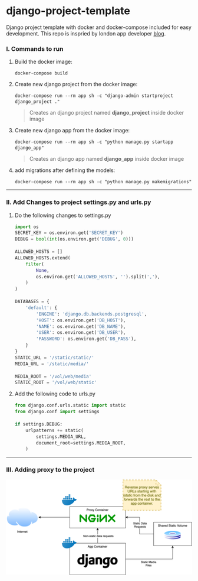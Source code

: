 # django-project-template
Django project template with docker and docker-compose included for easy development.
This repo is inspried by london app developer [blog](https://londonappdeveloper.com/deploying-django-with-docker-compose/ "deploying django with docker compose").

### **I. Commands to run**
1. Build the docker image:

    ```shell
    docker-compose build
    ```

2. Create new django project from the docker image:

    ```shell
    docker-compose run --rm app sh -c "django-admin startproject django_project ."
    ```
    > Creates an django project named **django_project** inside docker image

3. Create new django app from the docker image:

    ```shell
    docker-compose run --rm app sh -c "python manage.py startapp django_app"
    ```
    > Creates an django app named **django_app** inside docker image

4. add migrations after defining the models:

    ```shell
    docker-compose run --rm app sh -c "python manage.py makemigrations"
    ```

- - - 
### **II. Add Changes to project settings.py and urls.py**
1. Do the following changes to settings.py

    ```python
    import os
    SECRET_KEY = os.environ.get('SECRET_KEY')
    DEBUG = bool(int(os.environ.get('DEBUG', 0)))

    ALLOWED_HOSTS = []
    ALLOWED_HOSTS.extend(
        filter(
            None,
            os.environ.get('ALLOWED_HOSTS', '').split(','),
        )
    )

    DATABASES = {
        'default': {
            'ENGINE': 'django.db.backends.postgresql',
            'HOST': os.environ.get('DB_HOST'),
            'NAME': os.environ.get('DB_NAME'),
            'USER': os.environ.get('DB_USER'),
            'PASSWORD': os.environ.get('DB_PASS'),
        }
    }
    STATIC_URL = '/static/static/'
    MEDIA_URL = '/static/media/'

    MEDIA_ROOT = '/vol/web/media'
    STATIC_ROOT = '/vol/web/static'
    ```
2. Add the following code to urls.py

    ```python
    from django.conf.urls.static import static
    from django.conf import settings

    if settings.DEBUG:
        urlpatterns += static(
            settings.MEDIA_URL,
            document_root=settings.MEDIA_ROOT,
        )
    ```
- - -
### **III. Adding proxy to the project**
![alt text](Django-NGINX-Proxy.webp "proxy")
